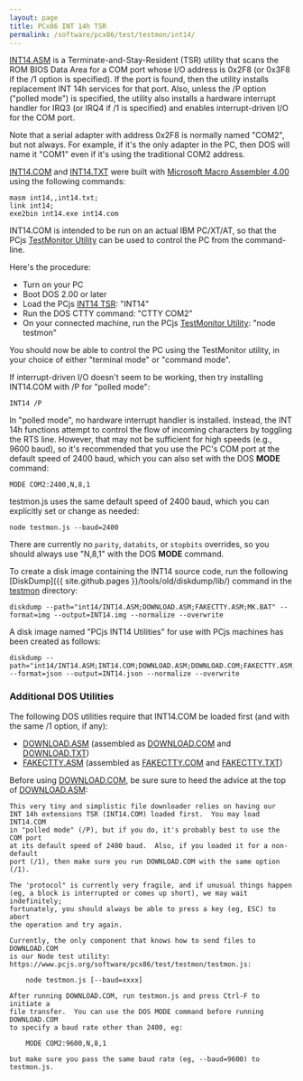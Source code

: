 ```yaml
---
layout: page
title: PCx86 INT 14h TSR
permalink: /software/pcx86/test/testmon/int14/
---
```


[INT14.ASM](INT14.ASM) is a Terminate-and-Stay-Resident (TSR) utility that scans the ROM BIOS Data Area for a COM port
whose I/O address is 0x2F8 (or 0x3F8 if the /1 option is specified).  If the port is found, then the utility installs
replacement INT 14h services for that port.  Also, unless the /P option ("polled mode") is specified, the utility also
installs a hardware interrupt handler for IRQ3 (or IRQ4 if /1 is specified) and enables interrupt-driven I/O for the
COM port.

Note that a serial adapter with address 0x2F8 is normally named "COM2", but not always.  For example, if it's the only
adapter in the PC, then DOS will name it "COM1" even if it's using the traditional COM2 address.

[INT14.COM](INT14.COM) and [INT14.TXT](INT14.TXT) were built with
[Microsoft Macro Assembler 4.00](/software/pcx86/lang/microsoft/masm/4.00/) using the following commands:

    masm int14,,int14.txt;
    link int14;
    exe2bin int14.exe int14.com

INT14.COM is intended to be run on an actual IBM PC/XT/AT, so that the PCjs
[TestMonitor Utility](/software/pcx86/test/testmon/testmon.js) can be used to control the PC from the command-line.

Here's the procedure:

- Turn on your PC
- Boot DOS 2.00 or later
- Load the PCjs [INT14 TSR](/software/pcx86/test/testmon/int14/INT14.ASM): "INT14"
- Run the DOS CTTY command: "CTTY COM2" 
- On your connected machine, run the PCjs [TestMonitor Utility](/software/pcx86/test/testmon/testmon.js): "node testmon"

You should now be able to control the PC using the TestMonitor utility, in your choice of either "terminal mode" or
"command mode".

If interrupt-driven I/O doesn't seem to be working, then try installing INT14.COM with /P for "polled mode":

    INT14 /P

In "polled mode", no hardware interrupt handler is installed.  Instead, the INT 14h functions attempt to control
the flow of incoming characters by toggling the RTS line.  However, that may not be sufficient for high speeds (e.g.,
9600 baud), so it's recommended that you use the PC's COM port at the default speed of 2400 baud, which you can also
set with the DOS **MODE** command:

    MODE COM2:2400,N,8,1

testmon.js uses the same default speed of 2400 baud, which you can explicitly set or change as needed:

    node testmon.js --baud=2400

There are currently no `parity`, `databits`, or `stopbits` overrides, so you should always use "N,8,1" with the DOS
**MODE** command.

To create a disk image containing the INT14 source code, run the following [DiskDump]({{ site.github.pages }}/tools/old/diskdump/lib/) command
in the [testmon](../) directory:

    diskdump --path="int14/INT14.ASM;DOWNLOAD.ASM;FAKECTTY.ASM;MK.BAT" --format=img --output=INT14.img --normalize --overwrite

A disk image named "PCjs INT14 Utilities" for use with PCjs machines has been created as follows:

    diskdump --path="int14/INT14.ASM;INT14.COM;DOWNLOAD.ASM;DOWNLOAD.COM;FAKECTTY.ASM;FAKECTTY.COM;MK.BAT" --format=json --output=INT14.json --normalize --overwrite

### Additional DOS Utilities

The following DOS utilities require that INT14.COM be loaded first (and with the same /1 option, if any):

- [DOWNLOAD.ASM](DOWNLOAD.ASM) (assembled as [DOWNLOAD.COM](DOWNLOAD.COM) and [DOWNLOAD.TXT](DOWNLOAD.TXT))
- [FAKECTTY.ASM](FAKECTTY.ASM) (assembled as [FAKECTTY.COM](FAKECTTY.COM) and [FAKECTTY.TXT](FAKECTTY.TXT))

Before using [DOWNLOAD.COM](DOWNLOAD.COM), be sure sure to heed the advice at the top of [DOWNLOAD.ASM](DOWNLOAD.ASM):

	This very tiny and simplistic file downloader relies on having our
	INT 14h	extensions TSR (INT14.COM) loaded first.  You may load INT14.COM
	in "polled mode" (/P), but if you do, it's probably best to use the COM port
	at its default speed of 2400 baud.  Also, if you loaded it for a non-default
	port (/1), then make sure you run DOWNLOAD.COM with the same option (/1).
	
	The 'protocol" is currently very fragile, and if unusual things happen
	(eg, a block is interrupted or comes up short), we may wait indefinitely;
	fortunately, you should always be able to press a key (eg, ESC) to abort
	the operation and try again.
	
	Currently, the only component that knows how to send files to DOWNLOAD.COM
	is our Node test utility: https://www.pcjs.org/software/pcx86/test/testmon/testmon.js:

		node testmon.js [--baud=xxxx]
	
	After running DOWNLOAD.COM, run testmon.js and press Ctrl-F to initiate a
	file transfer.  You can use the DOS MODE command before running DOWNLOAD.COM
	to specify a baud rate other than 2400, eg:

		MODE COM2:9600,N,8,1
	
	but make sure you pass the same baud rate (eg, --baud=9600) to testmon.js.
